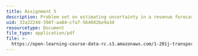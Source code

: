 ```yaml
---
title: Assignment 5
description: Problem set on estimating uncertainty in a revenue forecast.
uid: 32a3224d-398f-aa84-cfa7-564042be9a3d
resourcetype: Document
file_type: application/pdf
file: >-
  https://open-learning-course-data-rc.s3.amazonaws.com/1-201j-transportation-systems-analysis-demand-and-economics-fall-2008/32a3224d398faa84cfa7564042be9a3d_MIT1_201JF08_hw_5.pdf
---
```

